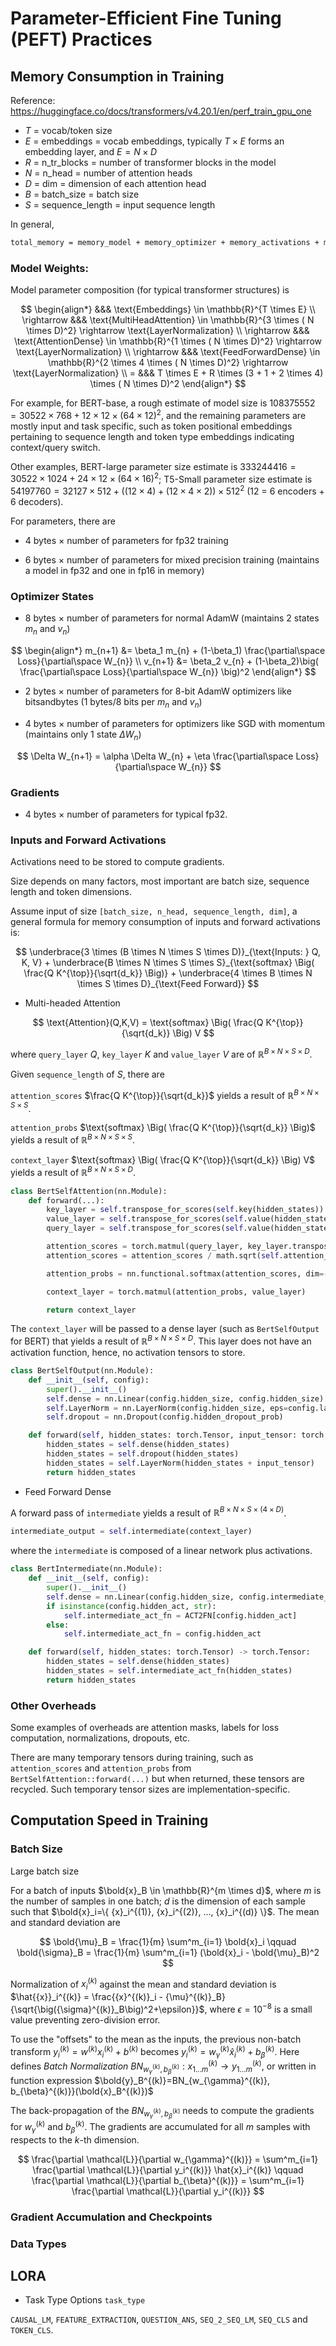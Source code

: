 # Parameter-Efficient Fine Tuning (PEFT) Practices

## Memory Consumption in Training

Reference: https://huggingface.co/docs/transformers/v4.20.1/en/perf_train_gpu_one

* $T$ = vocab/token size
* $E$ = embeddings = vocab embeddings, typically $T \times E$ forms an embedding layer, and $E = N \times D$
* $R$ = n_tr_blocks = number of transformer blocks in the model
* $N$ = n_head = number of attention heads
* $D$ = dim = dimension of each attention head
* $B$ = batch_size = batch size
* $S$ = sequence_length = input sequence length

In general, 
```txt
total_memory = memory_model + memory_optimizer + memory_activations + memory_gradients + memory_overheads
```

### Model Weights:

Model parameter composition (for typical transformer structures) is 

$$
\begin{align*}
&&& \text{Embeddings} \in \mathbb{R}^{T \times E} \\
\rightarrow &&& \text{MultiHeadAttention} \in \mathbb{R}^{3 \times ( N \times D)^2} \rightarrow \text{LayerNormalization} \\
\rightarrow &&& \text{AttentionDense} \in \mathbb{R}^{1 \times ( N \times D)^2} \rightarrow \text{LayerNormalization} \\
\rightarrow &&& \text{FeedForwardDense} \in \mathbb{R}^{2 \times 4 \times ( N \times D)^2} \rightarrow \text{LayerNormalization} \\
= &&& T \times E + R \times (3 + 1 + 2 \times 4) \times ( N \times D)^2
\end{align*}
$$

For example, for BERT-base, a rough estimate of model size is $108375552 = 30522 \times 768 + 12 \times 12 \times (64 \times 12)^2$, and the remaining parameters are mostly input and task specific, such as token positional embeddings pertaining to sequence length and token type embeddings indicating context/query switch.

Other examples, BERT-large parameter size estimate is $333244416 = 30522 \times 1024 + 24 \times 12 \times (64 \times 16)^2$;
T5-Small parameter size estimate is $54197760 = 32127 \times 512 + \big((12 \times 4) + (12 \times 4 \times 2)\big) \times 512^2$ (12 = 6 encoders + 6 decoders).

For parameters, there are

* 4 bytes $\times$ number of parameters for fp32 training

* 6 bytes $\times$ number of parameters for mixed precision training (maintains a model in fp32 and one in fp16 in memory)

### Optimizer States

* 8 bytes $\times$ number of parameters for normal AdamW (maintains 2 states $m_{n}$ and $v_{n}$)

$$
\begin{align*}
m_{n+1} &= \beta_1 m_{n} + (1-\beta_1) \frac{\partial\space Loss}{\partial\space W_{n}}
\\
v_{n+1} &= \beta_2 v_{n} + (1-\beta_2)\big( \frac{\partial\space Loss}{\partial\space W_{n}} \big)^2
\end{align*}
$$

* 2 bytes $\times$ number of parameters for 8-bit AdamW optimizers like bitsandbytes (1 bytes/8 bits per $m_{n}$ and $v_{n}$)

* 4 bytes $\times$ number of parameters for optimizers like SGD with momentum (maintains only 1 state $\Delta W_{n}$)

$$
\Delta W_{n+1} = \alpha \Delta W_{n} + \eta \frac{\partial\space Loss}{\partial\space W_{n}}
$$

### Gradients

* 4 bytes $\times$ number of parameters for typical fp32.

### Inputs and Forward Activations

Activations need to be stored to compute gradients.

Size depends on many factors, most important are batch size, sequence length and token dimensions.

Assume input of size `[batch_size, n_head, sequence_length, dim]`,
a general formula for memory consumption of inputs and forward activations is:

$$
\underbrace{3 \times (B \times N \times S \times D)}_{\text{Inputs: } Q, K, V} + 
\underbrace{B \times N \times S \times S}_{\text{softmax} \Big( \frac{Q K^{\top}}{\sqrt{d_k}} \Big)} + 
\underbrace{4 \times B \times N \times S \times D}_{\text{Feed Forward}}
$$

* Multi-headed Attention

$$
\text{Attention}(Q,K,V) = \text{softmax} \Big( \frac{Q K^{\top}}{\sqrt{d_k}} \Big) V
$$

where `query_layer` $Q$, `key_layer` $K$ and `value_layer` $V$ are of $\mathbb{R}^{B \times N \times S \times D}$.

Given `sequence_length` of $S$, there are

`attention_scores` $\frac{Q K^{\top}}{\sqrt{d_k}}$ yields a result of $\mathbb{R}^{B \times N \times S \times S}$.

`attention_probs` $\text{softmax} \Big( \frac{Q K^{\top}}{\sqrt{d_k}} \Big)$ yields a result of $\mathbb{R}^{B \times N \times S \times S}$.

`context_layer` $\text{softmax} \Big( \frac{Q K^{\top}}{\sqrt{d_k}} \Big) V$ yields a result of $\mathbb{R}^{B \times N \times S \times D}$.

```python
class BertSelfAttention(nn.Module):
    def forward(...):
        key_layer = self.transpose_for_scores(self.key(hidden_states))
        value_layer = self.transpose_for_scores(self.value(hidden_states))
        query_layer = self.transpose_for_scores(self.value(hidden_states))

        attention_scores = torch.matmul(query_layer, key_layer.transpose(-1, -2))
        attention_scores = attention_scores / math.sqrt(self.attention_head_size)

        attention_probs = nn.functional.softmax(attention_scores, dim=-1)

        context_layer = torch.matmul(attention_probs, value_layer)

        return context_layer
```

The `context_layer` will be passed to a dense layer (such as `BertSelfOutput` for BERT) that yields a result of $\mathbb{R}^{B \times N \times S \times D}$.
This layer does not have an activation function, hence, no activation tensors to store.

```python
class BertSelfOutput(nn.Module):
    def __init__(self, config):
        super().__init__()
        self.dense = nn.Linear(config.hidden_size, config.hidden_size)
        self.LayerNorm = nn.LayerNorm(config.hidden_size, eps=config.layer_norm_eps)
        self.dropout = nn.Dropout(config.hidden_dropout_prob)

    def forward(self, hidden_states: torch.Tensor, input_tensor: torch.Tensor) -> torch.Tensor:
        hidden_states = self.dense(hidden_states)
        hidden_states = self.dropout(hidden_states)
        hidden_states = self.LayerNorm(hidden_states + input_tensor)
        return hidden_states
```

* Feed Forward Dense

A forward pass of `intermediate` yields a result of $\mathbb{R}^{B \times N \times S \times (4 \times D)}$.

```python
intermediate_output = self.intermediate(context_layer)
```

where the `intermediate` is composed of a linear network plus activations.

```python
class BertIntermediate(nn.Module):
    def __init__(self, config):
        super().__init__()
        self.dense = nn.Linear(config.hidden_size, config.intermediate_size)
        if isinstance(config.hidden_act, str):
            self.intermediate_act_fn = ACT2FN[config.hidden_act]
        else:
            self.intermediate_act_fn = config.hidden_act

    def forward(self, hidden_states: torch.Tensor) -> torch.Tensor:
        hidden_states = self.dense(hidden_states)
        hidden_states = self.intermediate_act_fn(hidden_states)
        return hidden_states
```

### Other Overheads

Some examples of overheads are attention masks, labels for loss computation, normalizations, dropouts, etc.

There are many temporary tensors during training, such as `attention_scores` and `attention_probs` from `BertSelfAttention::forward(...)` but when returned, these tensors are recycled.
Such temporary tensor sizes are implementation-specific.

## Computation Speed in Training

### Batch Size

Large batch size

For a batch of inputs $\bold{x}_B \in \mathbb{R}^{m \times d}$, where $m$ is the number of samples in one batch; $d$ is the dimension of each sample such that $\bold{x}_i=\{ {x}_i^{(1)}, {x}_i^{(2)}, ..., {x}_i^{(d)} \}$.
The mean and standard deviation are

$$
\bold{\mu}_B = \frac{1}{m} \sum^m_{i=1} \bold{x}_i
\qquad
\bold{\sigma}_B = \frac{1}{m} \sum^m_{i=1} (\bold{x}_i - \bold{\mu}_B)^2
$$

Normalization of ${x}^{(k)}_i$ against the mean and standard deviation is 
$\hat{{x}}_i^{(k)} = \frac{{x}^{(k)}_i - {\mu}^{(k)}_B}{\sqrt{\big({\sigma}^{(k)}_B\big)^2+\epsilon}}$,
where $\epsilon=10^{-8}$ is a small value preventing zero-division error.

To use the "offsets" to the mean as the inputs, the previous non-batch transform $y_i^{(k)} = w^{(k)} x_i^{(k)} + b^{(k)}$ becomes $y_i^{(k)} = w^{(k)}_{\gamma} \hat{x}_i^{(k)} + b_{\beta}^{(k)}$.
Here defines *Batch Normalization* $BN_{w_{\gamma}^{(k)}, b_{\beta}^{(k)}}: x_{1...m}^{(k)} \rightarrow y_{1...m}^{(k)}$,
or written in function expression $\bold{y}_B^{(k)}=BN_{w_{\gamma}^{(k)}, b_{\beta}^{(k)}}(\bold{x}_B^{(k)})$

The back-propagation of the $BN_{w_{\gamma}^{(k)}, b_{\beta}^{(k)}}$ needs to compute the gradients for $w_{\gamma}^{(k)}$ and $b_{\beta}^{(k)}$.
The gradients are accumulated for all $m$ samples with respects to the $k$-th dimension.

$$
\frac{\partial \mathcal{L}}{\partial w_{\gamma}^{(k)}} = \sum^m_{i=1} \frac{\partial \mathcal{L}}{\partial y_i^{(k)}} \hat{x}_i^{(k)}
\qquad
\frac{\partial \mathcal{L}}{\partial b_{\beta}^{(k)}} = \sum^m_{i=1} \frac{\partial \mathcal{L}}{\partial y_i^{(k)}}
$$

### Gradient Accumulation and Checkpoints

### Data Types

## LORA

* Task Type Options `task_type`

`CAUSAL_LM`, `FEATURE_EXTRACTION`, `QUESTION_ANS`, `SEQ_2_SEQ_LM`, `SEQ_CLS` and `TOKEN_CLS`.
